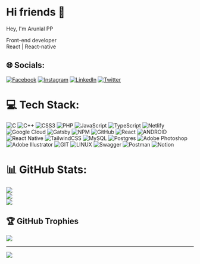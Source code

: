 # Hi friends 👋

<!--<br>
<hr>
<br>
<div>
  <a href="https://github.com/Arunlalpp">
  <img height="180em" src="https://github-readme-stats.vercel.app/api/top-langs/?username=Arunlalpp&layout=compact&langs_count=7&theme=light"/>
</div>
<br>
<hr>
<br>

![Arunlalpp](https://github-readme-streak-stats.herokuapp.com/?user=Arunlalpp&theme=dark)
<br>
<hr>
<br>
<h3>Things I code with</h3>
<p>
  <img alt="JavaScript" src="https://img.shields.io/badge/-JavaScript-45b8d8?style=flat-square&logo=javascript&logoColor=white" />
  <img alt="React" src="https://img.shields.io/badge/-React-45b8d8?style=flat-square&logo=react&logoColor=white" />
  <img alt="TypeScript" src="https://img.shields.io/badge/-TypeScript-007ACC?style=flat-square&logo=typescript&logoColor=white" />
  <img alt="CSS" src="https://img.shields.io/badge/-CSS-brightgreen?style=flat-square&logo=mongodb&logoColor=white" />
  <img alt="Bootstrap" src="https://img.shields.io/badge/-bootstrap-CC6699?style=flat-square&logo=bootstrap&logoColor=white" />
  <img alt="Tailwind CSS" src="https://img.shields.io/badge/-TailwindCSS-CC6699?style=flat-square&logo=tailwindcss&logoColor=white" />
  <img alt="Wordpress" src="https://img.shields.io/badge/-Wordpress-db7092?style=flat-square&logo=wordpress&logoColor=white" />
  <img alt="MySQL" src="https://img.shields.io/badge/-MySQL-007ACC?style=flat-square&logo=mysql&logoColor=white" />
  <img alt="git" src="https://img.shields.io/badge/-Git-F05032?style=flat-square&logo=git&logoColor=white" />
  <img alt="npm" src="https://img.shields.io/badge/-NPM-CB3837?style=flat-square&logo=npm&logoColor=white" />
  <img alt="html5" src="https://img.shields.io/badge/-HTML5-E34F26?style=flat-square&logo=html5&logoColor=white" />
  <img alt="Prettier" src="https://img.shields.io/badge/-Prettier-F7B93E?style=flat-square&logo=prettier&logoColor=white" />
  <img alt="React Query" src="https://img.shields.io/badge/-ReactQuery-CC6699?style=flat-square&logo=reactquery&logoColor=white" />
</p>

<br>
<br>
<br>
-->
 Hey, I'm Arunlal PP

Front-end developer<br>React | React-native<br>


## 🌐 Socials:
[![Facebook](https://img.shields.io/badge/Facebook-%231877F2.svg?logo=Facebook&logoColor=white)](https://facebook.com/arunlalpp) [![Instagram](https://img.shields.io/badge/Instagram-%23E4405F.svg?logo=Instagram&logoColor=white)](https://instagram.com/20sil.pcp) [![LinkedIn](https://img.shields.io/badge/LinkedIn-%230077B5.svg?logo=linkedin&logoColor=white)](https://linkedin.com/in/Arunlalpp) [![Twitter](https://img.shields.io/badge/Twitter-%231DA1F2.svg?logo=Twitter&logoColor=white)](https://twitter.com/STRLEN97) 

# 💻 Tech Stack:
![C](https://img.shields.io/badge/c-%2300599C.svg?style=for-the-badge&logo=c&logoColor=white) ![C++](https://img.shields.io/badge/c++-%2300599C.svg?style=for-the-badge&logo=c%2B%2B&logoColor=white) ![CSS3](https://img.shields.io/badge/css3-%231572B6.svg?style=for-the-badge&logo=css3&logoColor=white) ![PHP](https://img.shields.io/badge/php-%23777BB4.svg?style=for-the-badge&logo=php&logoColor=white) ![JavaScript](https://img.shields.io/badge/javascript-%23323330.svg?style=for-the-badge&logo=javascript&logoColor=%23F7DF1E) ![TypeScript](https://img.shields.io/badge/typescript-%23007ACC.svg?style=for-the-badge&logo=typescript&logoColor=white) ![Netlify](https://img.shields.io/badge/netlify-%23000000.svg?style=for-the-badge&logo=netlify&logoColor=#00C7B7) ![Google Cloud](https://img.shields.io/badge/Google%20Cloud-%234285F4.svg?style=for-the-badge&logo=google-cloud&logoColor=white) ![Gatsby](https://img.shields.io/badge/Gatsby-%23663399.svg?style=for-the-badge&logo=gatsby&logoColor=white) ![NPM](https://img.shields.io/badge/NPM-%23000000.svg?style=for-the-badge&logo=npm&logoColor=white) ![GitHub](https://img.shields.io/badge/GitHub-%23121011.svg?style=for-the-badge&logo=github&logoColor=white) ![React](https://img.shields.io/badge/react-%2320232a.svg?style=for-the-badge&logo=react&logoColor=%2361DAFB) ![ANDROID](https://img.shields.io/badge/android-%2320232a.svg?style=for-the-badge&logo=android&logoColor=%a4c639) ![React Native](https://img.shields.io/badge/react_native-%2320232a.svg?style=for-the-badge&logo=react&logoColor=%2361DAFB) ![TailwindCSS](https://img.shields.io/badge/tailwindcss-%2338B2AC.svg?style=for-the-badge&logo=tailwind-css&logoColor=white) ![MySQL](https://img.shields.io/badge/mysql-%2300f.svg?style=for-the-badge&logo=mysql&logoColor=white) ![Postgres](https://img.shields.io/badge/postgres-%23316192.svg?style=for-the-badge&logo=postgresql&logoColor=white) ![Adobe Photoshop](https://img.shields.io/badge/adobephotoshop-%2331A8FF.svg?style=for-the-badge&logo=adobephotoshop&logoColor=white) ![Adobe Illustrator](https://img.shields.io/badge/adobeillustrator-%23FF9A00.svg?style=for-the-badge&logo=adobeillustrator&logoColor=white) ![GIT](https://img.shields.io/badge/Git-fc6d26?style=for-the-badge&logo=git&logoColor=white) ![LINUX](https://img.shields.io/badge/Linux-FCC624?style=for-the-badge&logo=linux&logoColor=black) ![Swagger](https://img.shields.io/badge/-Swagger-%23Clojure?style=for-the-badge&logo=swagger&logoColor=white) ![Postman](https://img.shields.io/badge/Postman-FF6C37?style=for-the-badge&logo=postman&logoColor=white) ![Notion](https://img.shields.io/badge/Notion-%23000000.svg?style=for-the-badge&logo=notion&logoColor=white)
# 📊 GitHub Stats:

![](https://github-readme-stats.vercel.app/api?username=arunlalpp&count_icons=true&hide=&count_private=true&title_color=4AB197&text_color=ffffff&icon_color=4AB197&bg_color=1A2B34&hide_border=true&show_icons=true&include_all_commits=false&count_private=false)<br/>
![](https://github-readme-streak-stats.herokuapp.com/?user=arunlalpp&hide=&count_private=true&title_color=4AB197&text_color=ffffff&icon_color=4AB197&bg_color=1A2B34&hide_border=true&show_icons=true)<br/>
![](https://github-readme-stats.vercel.app/api/top-langs/?username=arunlalpp&theme=dark&hide_border=true&include_all_commits=false&count_private=false&layout=compact)

## 🏆 GitHub Trophies
![](https://github-profile-trophy.vercel.app/?username=arunlalpp&theme=onestar&no-frame=true&no-bg=false&margin-w=4)

---
[![](https://visitcount.itsvg.in/api?id=arunlalpp&icon=0&color=0)](https://visitcount.itsvg.in)

<!-- Proudly created with GPRM ( https://gprm.itsvg.in ) -->

